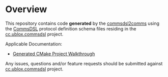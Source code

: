 # Overview
This repository contains code **generated** by the [commsdsl2comms](https://github.com/commschamp/commsdsl)
using the [CommsDSL](https://github.com/commschamp/CommsDSL-Specification) protocol definition schema files
residing in the [cc.ublox.commsdsl](https://github.com/commschamp/cc.ublox.commsdsl) project.

Applicable Documentation:

- [Generated CMake Project Walkthrough](https://github.com/commschamp/commsdsl/blob/master/doc/GeneratedProjectWalkthrough.md)

Any issues, questions and/or feature requests
should be submitted against [cc.ublox.commsdsl](https://github.com/commschamp/cc.ublox.commsdsl) project.
